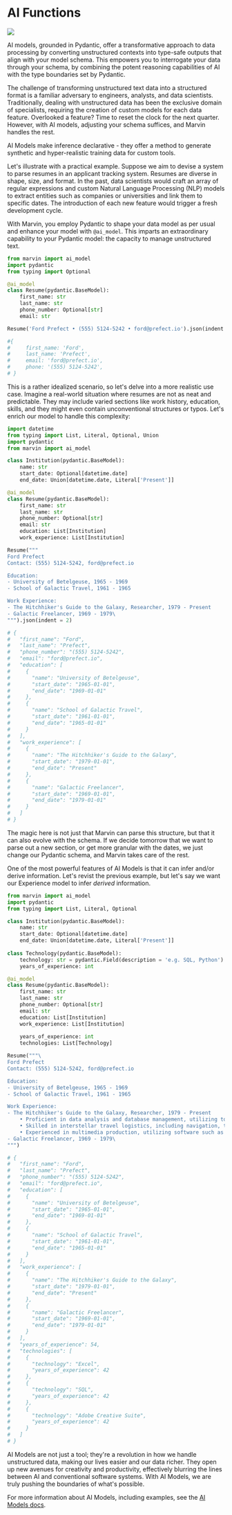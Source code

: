 # AI Functions

![](../img/heroes/ai_model_windy_city_hero.png)

AI models, grounded in Pydantic, offer a transformative approach to data processing by converting unstructured contexts into type-safe outputs that align with your model schema. This empowers you to interrogate your data through your schema, by combining the potent reasoning capabilities of AI with the type boundaries set by Pydantic.

The challenge of transforming unstructured text data into a structured format is a familiar adversary to engineers, analysts, and data scientists. Traditionally, dealing with unstructured data has been the exclusive domain of specialists, requiring the creation of custom models for each data feature. Overlooked a feature? Time to reset the clock for the next quarter. However, with AI models, adjusting your schema suffices, and Marvin handles the rest.

AI Models make inference declarative - they offer a method to generate synthetic and hyper-realistic training data for custom tools.

Let's illustrate with a practical example. Suppose we aim to devise a system to parse resumes in an applicant tracking system. Resumes are diverse in shape, size, and format. In the past, data scientists would craft an array of regular expressions and custom Natural Language Processing (NLP) models to extract entities such as companies or universities and link them to specific dates. The introduction of each new feature would trigger a fresh development cycle.

With Marvin, you employ Pydantic to shape your data model as per usual and enhance your model with `@ai_model`. This imparts an extraordinary capability to your Pydantic model: the capacity to manage unstructured text.

```python hl_lines="5"
from marvin import ai_model
import pydantic
from typing import Optional

@ai_model
class Resume(pydantic.BaseModel):
    first_name: str
    last_name: str
    phone_number: Optional[str]
    email: str

Resume('Ford Prefect • (555) 5124-5242 • ford@prefect.io').json(indent = 2)

#{
#     first_name: 'Ford',
#     last_name: 'Prefect',
#     email: 'ford@prefect.io',
#     phone: '(555) 5124-5242',
# }
```

This is a rather idealized scenario, so let's delve into a more realistic use case. Imagine a real-world situation where resumes are not as neat and predictable. They may include varied sections like work history, education, skills, and they might even contain unconventional structures or typos. Let's enrich our model to handle this complexity:

```python
import datetime
from typing import List, Literal, Optional, Union
import pydantic
from marvin import ai_model

class Institution(pydantic.BaseModel):
    name: str
    start_date: Optional[datetime.date]
    end_date: Union[datetime.date, Literal['Present']]

@ai_model
class Resume(pydantic.BaseModel):
    first_name: str
    last_name: str
    phone_number: Optional[str]
    email: str
    education: List[Institution]
    work_experience: List[Institution]

Resume("""
Ford Prefect
Contact: (555) 5124-5242, ford@prefect.io

Education:
- University of Betelgeuse, 1965 - 1969
- School of Galactic Travel, 1961 - 1965

Work Experience:
- The Hitchhiker's Guide to the Galaxy, Researcher, 1979 - Present
- Galactic Freelancer, 1969 - 1979\
""").json(indent = 2)

# {
#   "first_name": "Ford",
#   "last_name": "Prefect",
#   "phone_number": "(555) 5124-5242",
#   "email": "ford@prefect.io",
#   "education": [
#     {
#       "name": "University of Betelgeuse",
#       "start_date": "1965-01-01",
#       "end_date": "1969-01-01"
#     },
#     {
#       "name": "School of Galactic Travel",
#       "start_date": "1961-01-01",
#       "end_date": "1965-01-01"
#     }
#   ],
#   "work_experience": [
#     {
#       "name": "The Hitchhiker's Guide to the Galaxy",
#       "start_date": "1979-01-01",
#       "end_date": "Present"
#     },
#     {
#       "name": "Galactic Freelancer",
#       "start_date": "1969-01-01",
#       "end_date": "1979-01-01"
#     }
#   ]
# }
```

The magic here is not just that Marvin can parse this structure, but that it can also evolve with the schema. If we decide tomorrow that we want to parse out a new section, or get more granular with the dates, we just change our Pydantic schema, and Marvin takes care of the rest.

One of the most powerful features of AI Models is that it can infer and/or derive information. 
Let's revist the previous example, but let's say we want our Experience model to infer *derived* information.

```python
from marvin import ai_model
import pydantic
from typing import List, Literal, Optional

class Institution(pydantic.BaseModel):
    name: str
    start_date: Optional[datetime.date]
    end_date: Union[datetime.date, Literal['Present']]
        
class Technology(pydantic.BaseModel):
    technology: str = pydantic.Field(description = 'e.g. SQL, Python')
    years_of_experience: int

@ai_model
class Resume(pydantic.BaseModel):
    first_name: str
    last_name: str
    phone_number: Optional[str]
    email: str
    education: List[Institution]
    work_experience: List[Institution]
        
    years_of_experience: int
    technologies: List[Technology]

Resume("""\
Ford Prefect
Contact: (555) 5124-5242, ford@prefect.io

Education:
- University of Betelgeuse, 1965 - 1969
- School of Galactic Travel, 1961 - 1965

Work Experience:
- The Hitchhiker's Guide to the Galaxy, Researcher, 1979 - Present
    • Proficient in data analysis and database management, utilizing tools such as Excel and SQL to maintain a comprehensive interstellar knowledge base.
    • Skilled in interstellar travel logistics, including navigation, transportation, and accommodation arrangements, ensuring smooth and efficient interstellar expeditions.
    • Experienced in multimedia production, utilizing software such as Adobe Creative Suite to create engaging and informative content for various mediums, including video, audio, and graphic design.
- Galactic Freelancer, 1969 - 1979\
""")

# {
#   "first_name": "Ford",
#   "last_name": "Prefect",
#   "phone_number": "(555) 5124-5242",
#   "email": "ford@prefect.io",
#   "education": [
#     {
#       "name": "University of Betelgeuse",
#       "start_date": "1965-01-01",
#       "end_date": "1969-01-01"
#     },
#     {
#       "name": "School of Galactic Travel",
#       "start_date": "1961-01-01",
#       "end_date": "1965-01-01"
#     }
#   ],
#   "work_experience": [
#     {
#       "name": "The Hitchhiker's Guide to the Galaxy",
#       "start_date": "1979-01-01",
#       "end_date": "Present"
#     },
#     {
#       "name": "Galactic Freelancer",
#       "start_date": "1969-01-01",
#       "end_date": "1979-01-01"
#     }
#   ],
#   "years_of_experience": 54,
#   "technologies": [
#     {
#       "technology": "Excel",
#       "years_of_experience": 42
#     },
#     {
#       "technology": "SQL",
#       "years_of_experience": 42
#     },
#     {
#       "technology": "Adobe Creative Suite",
#       "years_of_experience": 42
#     }
#   ]
# }
```

AI Models are not just a tool; they're a revolution in how we handle unstructured data, making our lives easier and our data richer. They open up new avenues for creativity and productivity, effectively blurring the lines between AI and conventional software systems. With AI Models, we are truly pushing the boundaries of what's possible.

For more information about AI Models, including examples, see the [AI Models docs](ai_models.md).